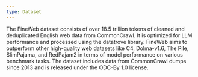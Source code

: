 ```yaml
---
type: Dataset
---
```


The FineWeb dataset consists of over 18.5 trillion tokens of cleaned and deduplicated English web data from CommonCrawl. It is optimized for LLM performance and processed using the datatrove library. FineWeb aims to outperform other high-quality web datasets like C4, Dolma-v1.6, The Pile, SlimPajama, and RedPajam2 in terms of model performance on various benchmark tasks. The dataset includes data from CommonCrawl dumps since 2013 and is released under the ODC-By 1.0 license.